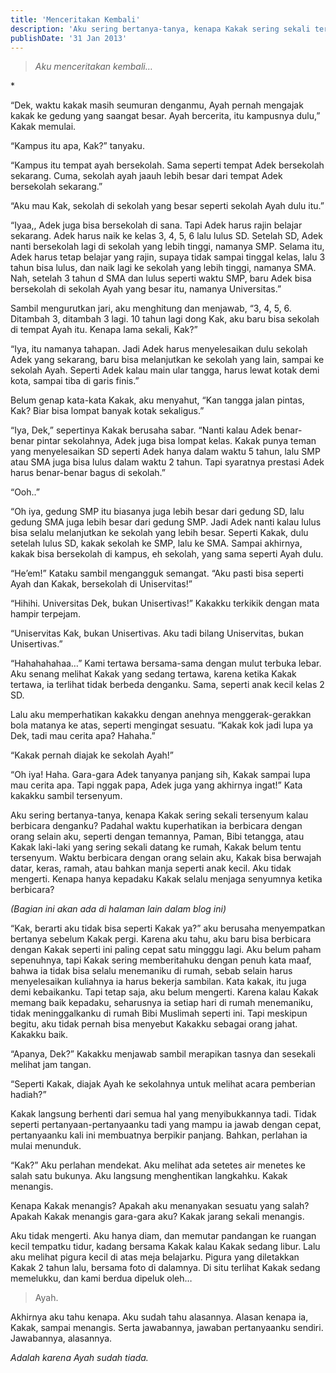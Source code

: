 ```yaml
---
title: 'Menceritakan Kembali'
description: 'Aku sering bertanya-tanya, kenapa Kakak sering sekali tersenyum kalau berbicara denganku? Padahal waktu kuperhatikan ia berbicara dengan orang selain aku, seperti dengan temannya, Paman, Bibi tetangga, atau Kakak laki-laki yang sering sekali datang ke rumah, Kakak belum tentu tersenyum. Waktu berbicara dengan orang selain aku, Kakak bisa berwajah datar, keras, ramah, atau bahkan manja seperti anak kecil. Aku tidak mengerti. Kenapa hanya kepadaku Kakak selalu menjaga senyumnya ketika berbicara?'
publishDate: '31 Jan 2013'
---
```


> _Aku menceritakan kembali…_

\*

“Dek, waktu kakak masih seumuran denganmu, Ayah pernah mengajak kakak ke gedung yang saangat besar. Ayah bercerita, itu kampusnya dulu,” Kakak memulai.

“Kampus itu apa, Kak?” tanyaku.

“Kampus itu tempat ayah bersekolah. Sama seperti tempat Adek bersekolah sekarang. Cuma, sekolah ayah jaauh lebih besar dari tempat Adek bersekolah sekarang.”

“Aku mau Kak, sekolah di sekolah yang besar seperti sekolah Ayah dulu itu.”

“Iyaa,, Adek juga bisa bersekolah di sana. Tapi Adek harus rajin belajar sekarang. Adek harus naik ke kelas 3, 4, 5, 6 lalu lulus SD. Setelah SD, Adek nanti bersekolah lagi di sekolah yang lebih tinggi, namanya SMP. Selama itu, Adek harus tetap belajar yang rajin, supaya tidak sampai tinggal kelas, lalu 3 tahun bisa lulus, dan naik lagi ke sekolah yang lebih tinggi, namanya SMA. Nah, setelah 3 tahun d SMA dan lulus seperti waktu SMP, baru Adek bisa bersekolah di sekolah Ayah yang besar itu, namanya Universitas.”

Sambil mengurutkan jari, aku menghitung dan menjawab, “3, 4, 5, 6. Ditambah 3, ditambah 3 lagi. 10 tahun lagi dong Kak, aku baru bisa sekolah di tempat Ayah itu. Kenapa lama sekali, Kak?”

“Iya, itu namanya tahapan. Jadi Adek harus menyelesaikan dulu sekolah Adek yang sekarang, baru bisa melanjutkan ke sekolah yang lain, sampai ke sekolah Ayah. Seperti Adek kalau main ular tangga, harus lewat kotak demi kota, sampai tiba di garis finis.”

Belum genap kata-kata Kakak, aku menyahut, “Kan tangga jalan pintas, Kak? Biar bisa lompat banyak kotak sekaligus.”

“Iya, Dek,” sepertinya Kakak berusaha sabar. “Nanti kalau Adek benar-benar pintar sekolahnya, Adek juga bisa lompat kelas. Kakak punya teman yang menyelesaikan SD seperti Adek hanya dalam waktu 5 tahun, lalu SMP atau SMA juga bisa lulus dalam waktu 2 tahun. Tapi syaratnya prestasi Adek harus benar-benar bagus di sekolah.”

“Ooh..”

“Oh iya, gedung SMP itu biasanya juga lebih besar dari gedung SD, lalu gedung SMA juga lebih besar dari gedung SMP. Jadi Adek nanti kalau lulus bisa selalu melanjutkan ke sekolah yang lebih besar. Seperti Kakak, dulu setelah lulus SD, kakak sekolah ke SMP, lalu ke SMA. Sampai akhirnya, kakak bisa bersekolah di kampus, eh sekolah, yang sama seperti Ayah dulu.

“He’em!” Kataku sambil mengangguk semangat. “Aku pasti bisa seperti Ayah dan Kakak, bersekolah di Uniservitas!”

“Hihihi. Universitas Dek, bukan Unisertivas!” Kakakku terkikik dengan mata hampir terpejam.

“Uniservitas Kak, bukan Unisertivas. Aku tadi bilang Uniservitas, bukan Unisertivas.”

“Hahahahahaa…” Kami tertawa bersama-sama dengan mulut terbuka lebar. Aku senang melihat Kakak yang sedang tertawa, karena ketika Kakak tertawa, ia terlihat tidak berbeda denganku. Sama, seperti anak kecil kelas 2 SD.

Lalu aku memperhatikan kakakku dengan anehnya menggerak-gerakkan bola matanya ke atas, seperti mengingat sesuatu. “Kakak kok jadi lupa ya Dek, tadi mau cerita apa? Hahaha.”

“Kakak pernah diajak ke sekolah Ayah!”

“Oh iya! Haha. Gara-gara Adek tanyanya panjang sih, Kakak sampai lupa mau cerita apa. Tapi nggak papa, Adek juga yang akhirnya ingat!” Kata kakakku sambil tersenyum.

Aku sering bertanya-tanya, kenapa Kakak sering sekali tersenyum kalau berbicara denganku? Padahal waktu kuperhatikan ia berbicara dengan orang selain aku, seperti dengan temannya, Paman, Bibi tetangga, atau Kakak laki-laki yang sering sekali datang ke rumah, Kakak belum tentu tersenyum. Waktu berbicara dengan orang selain aku, Kakak bisa berwajah datar, keras, ramah, atau bahkan manja seperti anak kecil. Aku tidak mengerti. Kenapa hanya kepadaku Kakak selalu menjaga senyumnya ketika berbicara?

_(Bagian ini akan ada di halaman lain dalam blog ini)_

“Kak, berarti aku tidak bisa seperti Kakak ya?” aku berusaha menyempatkan bertanya sebelum Kakak pergi. Karena aku tahu, aku baru bisa berbicara dengan Kakak seperti ini paling cepat satu mingggu lagi. Aku belum paham sepenuhnya, tapi Kakak sering memberitahuku dengan penuh kata maaf, bahwa ia tidak bisa selalu menemaniku di rumah, sebab selain harus menyelesaikan kuliahnya ia harus bekerja sambilan. Kata kakak, itu juga demi kebaikanku. Tapi tetap saja, aku belum mengerti. Karena kalau Kakak memang baik kepadaku, seharusnya ia setiap hari di rumah menemaniku, tidak meninggalkanku di rumah Bibi Muslimah seperti ini. Tapi meskipun begitu, aku tidak pernah bisa menyebut Kakakku sebagai orang jahat. Kakakku baik.

“Apanya, Dek?” Kakakku menjawab sambil merapikan tasnya dan sesekali melihat jam tangan.

“Seperti Kakak, diajak Ayah ke sekolahnya untuk melihat acara pemberian hadiah?”

Kakak langsung berhenti dari semua hal yang menyibukkannya tadi. Tidak seperti pertanyaan-pertanyaanku tadi yang mampu ia jawab dengan cepat, pertanyaanku kali ini membuatnya berpikir panjang. Bahkan, perlahan ia mulai menunduk.

“Kak?” Aku perlahan mendekat. Aku melihat ada setetes air menetes ke salah satu bukunya. Aku langsung menghentikan langkahku. Kakak menangis.

Kenapa Kakak menangis? Apakah aku menanyakan sesuatu yang salah? Apakah Kakak menangis gara-gara aku? Kakak jarang sekali menangis.

Aku tidak mengerti. Aku hanya diam, dan memutar pandangan ke ruangan kecil tempatku tidur, kadang bersama Kakak kalau Kakak sedang libur. Lalu aku melihat pigura kecil di atas meja belajarku. Pigura yang diletakkan Kakak 2 tahun lalu, bersama foto di dalamnya. Di situ terlihat Kakak sedang memelukku, dan kami berdua dipeluk oleh…

> Ayah.

Akhirnya aku tahu kenapa. Aku sudah tahu alasannya. Alasan kenapa ia, Kakak, sampai menangis. Serta jawabannya, jawaban pertanyaanku sendiri. Jawabannya, alasannya.

_Adalah karena Ayah sudah tiada._